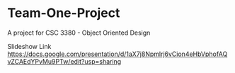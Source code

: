 # Team-One-Project
A project for CSC 3380 - Object Oriented Design

Slideshow Link
https://docs.google.com/presentation/d/1aX7j8Npmlrj6vCion4eHbVphofAQvZCAEdYPvMu9PTw/edit?usp=sharing

